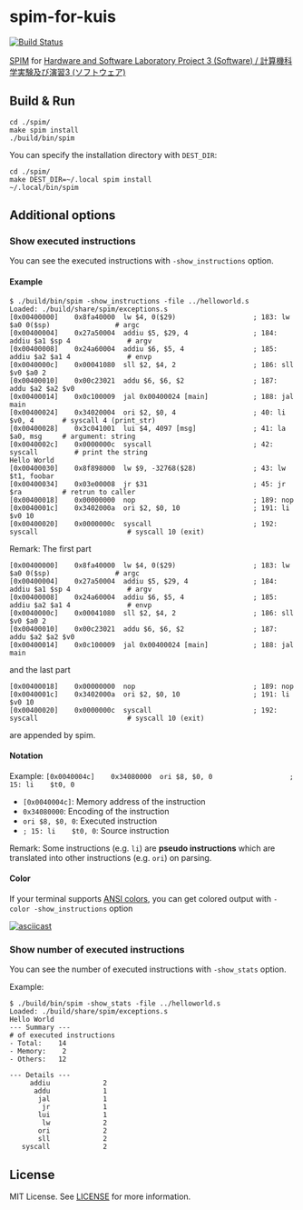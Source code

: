 # spim-for-kuis

[![Build Status](https://travis-ci.org/ymyzk/spim-for-kuis.svg?branch=master)](https://travis-ci.org/ymyzk/spim-for-kuis)

[SPIM](http://spimsimulator.sourceforge.net) for [Hardware and Software Laboratory Project 3 (Software) / 計算機科学実験及び演習3
(ソフトウェア)](http://www.fos.kuis.kyoto-u.ac.jp/~umatani/le3b/)

## Build & Run
```shell
cd ./spim/
make spim install
./build/bin/spim
```

You can specify the installation directory with `DEST_DIR`:
```shell
cd ./spim/
make DEST_DIR=~/.local spim install
~/.local/bin/spim
```

## Additional options
### Show executed instructions
You can see the executed instructions with `-show_instructions` option.

#### Example
```
$ ./build/bin/spim -show_instructions -file ../helloworld.s
Loaded: ./build/share/spim/exceptions.s
[0x00400000]    0x8fa40000  lw $4, 0($29)                   ; 183: lw $a0 0($sp)                # argc
[0x00400004]    0x27a50004  addiu $5, $29, 4                ; 184: addiu $a1 $sp 4              # argv
[0x00400008]    0x24a60004  addiu $6, $5, 4                 ; 185: addiu $a2 $a1 4              # envp
[0x0040000c]    0x00041080  sll $2, $4, 2                   ; 186: sll $v0 $a0 2
[0x00400010]    0x00c23021  addu $6, $6, $2                 ; 187: addu $a2 $a2 $v0
[0x00400014]    0x0c100009  jal 0x00400024 [main]           ; 188: jal main
[0x00400024]    0x34020004  ori $2, $0, 4                   ; 40: li $v0, 4       # syscall 4 (print_str)
[0x00400028]    0x3c041001  lui $4, 4097 [msg]              ; 41: la $a0, msg     # argument: string
[0x0040002c]    0x0000000c  syscall                         ; 42: syscall         # print the string
Hello World
[0x00400030]    0x8f898000  lw $9, -32768($28)              ; 43: lw $t1, foobar
[0x00400034]    0x03e00008  jr $31                          ; 45: jr $ra          # retrun to caller
[0x00400018]    0x00000000  nop                             ; 189: nop
[0x0040001c]    0x3402000a  ori $2, $0, 10                  ; 191: li $v0 10
[0x00400020]    0x0000000c  syscall                         ; 192: syscall                      # syscall 10 (exit)
```

Remark: The first part
```
[0x00400000]    0x8fa40000  lw $4, 0($29)                   ; 183: lw $a0 0($sp)                # argc
[0x00400004]    0x27a50004  addiu $5, $29, 4                ; 184: addiu $a1 $sp 4              # argv
[0x00400008]    0x24a60004  addiu $6, $5, 4                 ; 185: addiu $a2 $a1 4              # envp
[0x0040000c]    0x00041080  sll $2, $4, 2                   ; 186: sll $v0 $a0 2
[0x00400010]    0x00c23021  addu $6, $6, $2                 ; 187: addu $a2 $a2 $v0
[0x00400014]    0x0c100009  jal 0x00400024 [main]           ; 188: jal main
```

and the last part

```
[0x00400018]    0x00000000  nop                             ; 189: nop
[0x0040001c]    0x3402000a  ori $2, $0, 10                  ; 191: li $v0 10
[0x00400020]    0x0000000c  syscall                         ; 192: syscall                      # syscall 10 (exit)
```

are appended by spim.

#### Notation
Example: `[0x0040004c]    0x34080000  ori $8, $0, 0                   ; 15: li    $t0, 0`

- `[0x0040004c]`: Memory address of the instruction
- `0x34080000`: Encoding of the instruction
- `ori $8, $0, 0`: Executed instruction
- `; 15: li    $t0, 0`: Source instruction

Remark: Some instructions (e.g. `li`) are **pseudo instructions** which are translated into other instructions  (e.g. `ori`) on parsing.

#### Color
If your terminal supports [ANSI colors](https://en.wikipedia.org/wiki/ANSI_escape_code#Colors), you can get colored output with `-color -show_instructions` option

[![asciicast](https://asciinema.org/a/dn2b6fvghwj4fazkws10sqpxf.png)](https://asciinema.org/a/dn2b6fvghwj4fazkws10sqpxf)

### Show number of executed instructions
You can see the number of executed instructions with `-show_stats` option.

Example:
```
$ ./build/bin/spim -show_stats -file ../helloworld.s
Loaded: ./build/share/spim/exceptions.s
Hello World
--- Summary ---
# of executed instructions
- Total:    14
- Memory:    2
- Others:   12

--- Details ---
     addiu             2
      addu             1
       jal             1
        jr             1
       lui             1
        lw             2
       ori             2
       sll             2
   syscall             2
```

## License
MIT License. See [LICENSE](LICENSE) for more information.
